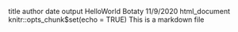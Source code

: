 title	author	date	output
HelloWorld
Botaty
11/9/2020
html_document
knitr::opts_chunk$set(echo = TRUE)
This is a markdown file
